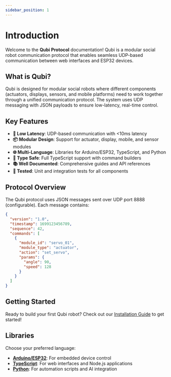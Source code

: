 ```yaml
---
sidebar_position: 1
---
```


# Introduction

Welcome to the **Qubi Protocol** documentation! Qubi is a modular social robot communication protocol that enables seamless UDP-based communication between web interfaces and ESP32 devices.

## What is Qubi?

Qubi is designed for modular social robots where different components (actuators, displays, sensors, and mobile platforms) need to work together through a unified communication protocol. The system uses UDP messaging with JSON payloads to ensure low-latency, real-time control.

## Key Features

- **🚀 Low Latency**: UDP-based communication with <10ms latency
- **📦 Modular Design**: Support for actuator, display, mobile, and sensor modules
- **🌐 Multi-Language**: Libraries for Arduino/ESP32, TypeScript, and Python
- **🔧 Type Safe**: Full TypeScript support with command builders
- **📚 Well Documented**: Comprehensive guides and API references
- **🧪 Tested**: Unit and integration tests for all components

## Protocol Overview

The Qubi protocol uses JSON messages sent over UDP port 8888 (configurable). Each message contains:

```json
{
  "version": "1.0",
  "timestamp": 1699123456789,
  "sequence": 42,
  "commands": [
    {
      "module_id": "servo_01",
      "module_type": "actuator",
      "action": "set_servo",
      "params": {
        "angle": 90,
        "speed": 128
      }
    }
  ]
}
```

## Getting Started

Ready to build your first Qubi robot? Check out our [Installation Guide](./getting-started/installation.md) to get started!

## Libraries

Choose your preferred language:

- **[Arduino/ESP32](./api-reference/arduino.md)**: For embedded device control
- **[TypeScript](./api-reference/typescript.md)**: For web interfaces and Node.js applications  
- **[Python](./api-reference/python.md)**: For automation scripts and AI integration